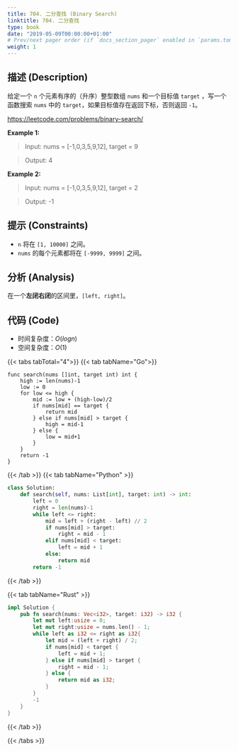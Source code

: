 ```yaml
---
title: 704. 二分查找 (Binary Search)
linktitle: 704. 二分查找
type: book
date: "2019-05-09T00:00:00+01:00"
# Prev/next pager order (if `docs_section_pager` enabled in `params.toml`)
weight: 1
---
```


## 描述 (Description)

给定一个 `n` 个元素有序的（升序）整型数组 `nums` 和一个目标值 `target` ，写一个函数搜索 `nums` 中的 `target`，如果目标值存在返回下标，否则返回 `-1`。

https://leetcode.com/problems/binary-search/

**Example 1:**

> Input: nums = [-1,0,3,5,9,12], target = 9

> Output: 4

**Example 2:**

> Input: nums = [-1,0,3,5,9,12], target = 2

> Output: -1

## 提示 (Constraints)

- `n` 将在 `[1, 10000]` 之间。
- `nums` 的每个元素都将在 `[-9999, 9999]` 之间。

## 分析 (Analysis)

在一个**左闭右闭**的区间里，`[left, right]`。

## 代码 (Code)

- 时间复杂度：$O(logn)$
- 空间复杂度：$O(1)$

{{< tabs tabTotal="4">}}
{{< tab tabName="Go">}}

```golang
func search(nums []int, target int) int {
    high := len(nums)-1
    low := 0
    for low <= high {
        mid := low + (high-low)/2
        if nums[mid] == target {
            return mid
        } else if nums[mid] > target {
            high = mid-1
        } else {
            low = mid+1
        }
    }
    return -1
}
```

{{< /tab >}}
{{< tab tabName="Python" >}}

```python
class Solution:
    def search(self, nums: List[int], target: int) -> int:
        left = 0
        right = len(nums)-1
        while left <= right:
            mid = left + (right - left) // 2
            if nums[mid] > target:
                right = mid - 1
            elif nums[mid] < target:
                left = mid + 1
            else:
                return mid
        return -1
```

{{< /tab >}}

{{< tab tabName="Rust" >}}

```rust
impl Solution {
    pub fn search(nums: Vec<i32>, target: i32) -> i32 {
        let mut left:usize = 0;
        let mut right:usize = nums.len() - 1;
        while left as i32 <= right as i32{
            let mid = (left + right) / 2;
            if nums[mid] < target {
                left = mid + 1;
            } else if nums[mid] > target {
                right = mid - 1;
            } else {
                return mid as i32;
            }
        }
        -1
    }
}

```

{{< /tab >}}

{{< /tabs >}}
